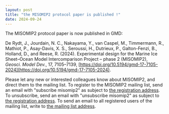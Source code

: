 ```yaml
---
layout: post
title: "the MISOMIP2 protocol paper is published !"
date: 2024-09-24
---
```


The MISOMIP2 protocol paper is now published in GMD: 

De Rydt, J., Jourdain, N. C., Nakayama, Y., van Caspel, M., Timmermann, R., Mathiot, P., Asay-Davis, X. S., Seroussi, H., Dutrieux, P., Galton-Fenzi, B., Holland, D., and Reese, R. (2024). Experimental design for the Marine Ice Sheet–Ocean Model Intercomparison Project – phase 2 (MISOMIP2), _Geosci. Model Dev._, 17, 7105–7139, [https://doi.org/10.5194/gmd-17-7105-2024](https://doi.org/10.5194/gmd-17-7105-2024).

Please let any new or interested colleagues know about MISOMIP2, and direct them to the mailing list. To register to the MISOMIP2 mailing list, send an email with "subscribe misomip2" as subject to [the registration address](mailto:sympa@services.cnrs.fr). To unsubscribe, send an email with "unsubscribe misomip2" as subject to [the registration address](mailto:sympa@services.cnrs.fr). To send an email to all registered users of the mailing list, write to [the mailing list address](mailto:misomip2@services.cnrs.fr).
